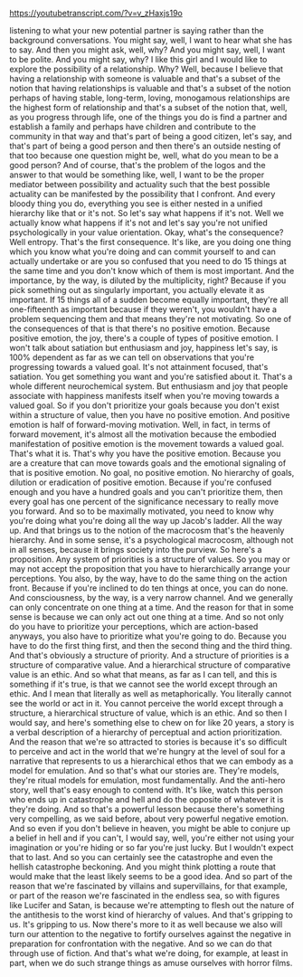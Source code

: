https://youtubetranscript.com/?v=v_zHaxjs19o

 listening to what your new potential partner is saying rather than the background conversations. You might say, well, I want to hear what she has to say. And then you might ask, well, why? And you might say, well, I want to be polite. And you might say, why? I like this girl and I would like to explore the possibility of a relationship. Why? Well, because I believe that having a relationship with someone is valuable and that's a subset of the notion that having relationships is valuable and that's a subset of the notion perhaps of having stable, long-term, loving, monogamous relationships are the highest form of relationship and that's a subset of the notion that, well, as you progress through life, one of the things you do is find a partner and establish a family and perhaps have children and contribute to the community in that way and that's part of being a good citizen, let's say, and that's part of being a good person and then there's an outside nesting of that too because one question might be, well, what do you mean to be a good person? And of course, that's the problem of the logos and the answer to that would be something like, well, I want to be the proper mediator between possibility and actuality such that the best possible actuality can be manifested by the possibility that I confront. And every bloody thing you do, everything you see is either nested in a unified hierarchy like that or it's not. So let's say what happens if it's not. Well we actually know what happens if it's not and let's say you're not unified psychologically in your value orientation. Okay, what's the consequence? Well entropy. That's the first consequence. It's like, are you doing one thing which you know what you're doing and can commit yourself to and can actually undertake or are you so confused that you need to do 15 things at the same time and you don't know which of them is most important. And the importance, by the way, is diluted by the multiplicity, right? Because if you pick something out as singularly important, you actually elevate it as important. If 15 things all of a sudden become equally important, they're all one-fifteenth as important because if they weren't, you wouldn't have a problem sequencing them and that means they're not motivating. So one of the consequences of that is that there's no positive emotion. Because positive emotion, the joy, there's a couple of types of positive emotion. I won't talk about satiation but enthusiasm and joy, happiness let's say, is 100% dependent as far as we can tell on observations that you're progressing towards a valued goal. It's not attainment focused, that's satiation. You get something you want and you're satisfied about it. That's a whole different neurochemical system. But enthusiasm and joy that people associate with happiness manifests itself when you're moving towards a valued goal. So if you don't prioritize your goals because you don't exist within a structure of value, then you have no positive emotion. And positive emotion is half of forward-moving motivation. Well, in fact, in terms of forward movement, it's almost all the motivation because the embodied manifestation of positive emotion is the movement towards a valued goal. That's what it is. That's why you have the positive emotion. Because you are a creature that can move towards goals and the emotional signaling of that is positive emotion. No goal, no positive emotion. No hierarchy of goals, dilution or eradication of positive emotion. Because if you're confused enough and you have a hundred goals and you can't prioritize them, then every goal has one percent of the significance necessary to really move you forward. And so to be maximally motivated, you need to know why you're doing what you're doing all the way up Jacob's ladder. All the way up. And that brings us to the notion of the macrocosm that's the heavenly hierarchy. And in some sense, it's a psychological macrocosm, although not in all senses, because it brings society into the purview. So here's a proposition. Any system of priorities is a structure of values. So you may or may not accept the proposition that you have to hierarchically arrange your perceptions. You also, by the way, have to do the same thing on the action front. Because if you're inclined to do ten things at once, you can do none. And consciousness, by the way, is a very narrow channel. And we generally can only concentrate on one thing at a time. And the reason for that in some sense is because we can only act out one thing at a time. And so not only do you have to prioritize your perceptions, which are action-based anyways, you also have to prioritize what you're going to do. Because you have to do the first thing first, and then the second thing and the third thing. And that's obviously a structure of priority. And a structure of priorities is a structure of comparative value. And a hierarchical structure of comparative value is an ethic. And so what that means, as far as I can tell, and this is something if it's true, is that we cannot see the world except through an ethic. And I mean that literally as well as metaphorically. You literally cannot see the world or act in it. You cannot perceive the world except through a structure, a hierarchical structure of value, which is an ethic. And so then I would say, and here's something else to chew on for like 20 years, a story is a verbal description of a hierarchy of perceptual and action prioritization. And the reason that we're so attracted to stories is because it's so difficult to perceive and act in the world that we're hungry at the level of soul for a narrative that represents to us a hierarchical ethos that we can embody as a model for emulation. And so that's what our stories are. They're models, they're ritual models for emulation, most fundamentally. And the anti-hero story, well that's easy enough to contend with. It's like, watch this person who ends up in catastrophe and hell and do the opposite of whatever it is they're doing. And so that's a powerful lesson because there's something very compelling, as we said before, about very powerful negative emotion. And so even if you don't believe in heaven, you might be able to conjure up a belief in hell and if you can't, I would say, well, you're either not using your imagination or you're hiding or so far you're just lucky. But I wouldn't expect that to last. And so you can certainly see the catastrophe and even the hellish catastrophe beckoning. And you might think plotting a route that would make that the least likely seems to be a good idea. And so part of the reason that we're fascinated by villains and supervillains, for that example, or part of the reason we're fascinated in the endless sea, so with figures like Lucifer and Satan, is because we're attempting to flesh out the nature of the antithesis to the worst kind of hierarchy of values. And that's gripping to us. It's gripping to us. Now there's more to it as well because we also will turn our attention to the negative to fortify ourselves against the negative in preparation for confrontation with the negative. And so we can do that through use of fiction. And that's what we're doing, for example, at least in part, when we do such strange things as amuse ourselves with horror films.